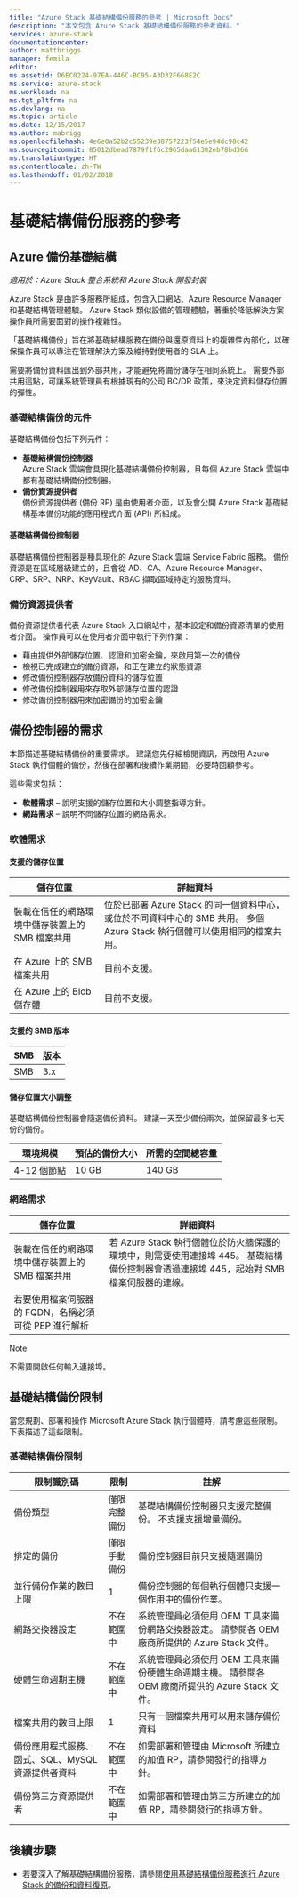 ```yaml
---
title: "Azure Stack 基礎結構備份服務的參考 | Microsoft Docs"
description: "本文包含 Azure Stack 基礎結構備份服務的參考資料。"
services: azure-stack
documentationcenter: 
author: mattbriggs
manager: femila
editor: 
ms.assetid: D6EC0224-97EA-446C-BC95-A3D32F668E2C
ms.service: azure-stack
ms.workload: na
ms.tgt_pltfrm: na
ms.devlang: na
ms.topic: article
ms.date: 12/15/2017
ms.author: mabrigg
ms.openlocfilehash: 4e6e0a52b2c55239e38757223f54e5e94dc98c42
ms.sourcegitcommit: 85012dbead7879f1f6c2965daa61302eb78bd366
ms.translationtype: HT
ms.contentlocale: zh-TW
ms.lasthandoff: 01/02/2018
---
```

# <a name="infrastructure-backup-service-reference"></a>基礎結構備份服務的參考

## <a name="azure-backup-infrastructure"></a>Azure 備份基礎結構

*適用於：Azure Stack 整合系統和 Azure Stack 開發封裝*

Azure Stack 是由許多服務所組成，包含入口網站、Azure Resource Manager 和基礎結構管理體驗。 Azure Stack 類似設備的管理體驗，著重於降低解決方案操作員所需要面對的操作複雜性。

「基礎結構備份」旨在將基礎結構服務在備份與還原資料上的複雜性內部化，以確保操作員可以專注在管理解決方案及維持對使用者的 SLA 上。

需要將備份資料匯出到外部共用，才能避免將備份儲存在相同系統上。 需要外部共用這點，可讓系統管理員有根據現有的公司 BC/DR 政策，來決定資料儲存位置的彈性。 

### <a name="infrastructure-backup-components"></a>基礎結構備份的元件

基礎結構備份包括下列元件：

 - **基礎結構備份控制器**  
 Azure Stack 雲端會具現化基礎結構備份控制器，且每個 Azure Stack 雲端中都有基礎結構備份控制器。
 - **備份資源提供者**  
 備份資源提供者 (備份 RP) 是由使用者介面，以及會公開 Azure Stack 基礎結構基本備份功能的應用程式介面 (API) 所組成。

#### <a name="infrastructure-backup-controller"></a>基礎結構備份控制器

基礎結構備份控制器是種具現化的 Azure Stack 雲端 Service Fabric 服務。 備份資源是在區域層級建立的，且會從 AD、CA、Azure Resource Manager、CRP、SRP、NRP、KeyVault、RBAC 擷取區域特定的服務資料。 

### <a name="backup-resource-provider"></a>備份資源提供者

備份資源提供者代表 Azure Stack 入口網站中，基本設定和備份資源清單的使用者介面。 操作員可以在使用者介面中執行下列作業：

 - 藉由提供外部儲存位置、認證和加密金鑰，來啟用第一次的備份
 - 檢視已完成建立的備份資源，和正在建立的狀態資源
 - 修改備份控制器存放備份資料的儲存位置
 - 修改備份控制器用來存取外部儲存位置的認證
 - 修改備份控制器用來加密備份的加密金鑰 


## <a name="backup-controller-requirements"></a>備份控制器的需求

本節描述基礎結構備份的重要需求。 建議您先仔細檢閱資訊，再啟用 Azure Stack 執行個體的備份，然後在部署和後續作業期間，必要時回顧參考。

這些需求包括：

  - **軟體需求** – 說明支援的儲存位置和大小調整指導方針。 
  - **網路需求** – 說明不同儲存位置的網路需求。  

### <a name="software-requirements"></a>軟體需求

#### <a name="supported-storage-locations"></a>支援的儲存位置

| 儲存位置                                                                 | 詳細資料                                                                                                                                                  |
|----------------------------------------------------------------------------------|----------------------------------------------------------------------------------------------------------------------------------------------------------|
| 裝載在信任的網路環境中儲存裝置上的 SMB 檔案共用 | 位於已部署 Azure Stack 的同一個資料中心，或位於不同資料中心的 SMB 共用。 多個 Azure Stack 執行個體可以使用相同的檔案共用。 |
| 在 Azure 上的 SMB 檔案共用                                                          | 目前不支援。                                                                                                                                 |
| 在 Azure 上的 Blob 儲存體                                                            | 目前不支援。                                                                                                                                 |

#### <a name="supported-smb-versions"></a>支援的 SMB 版本

| SMB | 版本 |
|-----|---------|
| SMB | 3.x     |

#### <a name="storage-location-sizing"></a>儲存位置大小調整 

基礎結構備份控制器會隨選備份資料。 建議一天至少備份兩次，並保留最多七天份的備份。 

| 環境規模 | 預估的備份大小 | 所需的空間總容量 |
|-------------------|--------------------------|--------------------------------|
| 4-12 個節點        | 10 GB                     | 140 GB                          |

### <a name="network-requirements"></a>網路需求
| 儲存位置                                                                 | 詳細資料                                                                                                                                                                                 |
|----------------------------------------------------------------------------------|-----------------------------------------------------------------------------------------------------------------------------------------------------------------------------------------|
| 裝載在信任的網路環境中儲存裝置上的 SMB 檔案共用 | 若 Azure Stack 執行個體位於防火牆保護的環境中，則需要使用連接埠 445。 基礎結構備份控制器會透過連接埠 445，起始對 SMB 檔案伺服器的連線。 |
| 若要使用檔案伺服器的 FQDN，名稱必須可從 PEP 進行解析             |                                                                                                                                                                                         |

> [!Note]  
> 不需要開啟任何輸入連接埠。


## <a name="infrastructure-backup-limits"></a>基礎結構備份限制

當您規劃、部署和操作 Microsoft Azure Stack 執行個體時，請考慮這些限制。 下表描述了這些限制。

### <a name="infrastructure-backup-limits"></a>基礎結構備份限制
| 限制識別碼                                                 | 限制        | 註解                                                                                                                                    |
|------------------------------------------------------------------|--------------|---------------------------------------------------------------------------------------------------------------------------------------------|
| 備份類型                                                      | 僅限完整備份    | 基礎結構備份控制器只支援完整備份。 不支援支援增量備份。                                          |
| 排定的備份                                                | 僅限手動備份  | 備份控制器目前只支援隨選備份                                                                                 |
| 並行備份作業的數目上限                                   | 1            | 備份控制器的每個執行個體只支援一個作用中的備份作業。                                                                  |
| 網路交換器設定                                     | 不在範圍中 | 系統管理員必須使用 OEM 工具來備份網路交換器設定。 請參閱各 OEM 廠商所提供的 Azure Stack 文件。 |
| 硬體生命週期主機                                          | 不在範圍中 | 系統管理員必須使用 OEM 工具來備份硬體生命週期主機。 請參閱各 OEM 廠商所提供的 Azure Stack 文件。      |
| 檔案共用的數目上限                                    | 1            | 只有一個檔案共用可以用來儲存備份資料                                                                                        |
| 備份應用程式服務、函式、SQL、MySQL 資源提供者資料 | 不在範圍中 | 如需部署和管理由 Microsoft 所建立的加值 RP，請參閱發行的指導方針。                                                  |
| 備份第三方資源提供者                              | 不在範圍中 | 如需部署和管理由第三方所建立的加值 RP，請參閱發行的指導方針。                                          |

## <a name="next-steps"></a>後續步驟

 - 若要深入了解基礎結構備份服務，請參閱[使用基礎結構備份服務進行 Azure Stack 的備份和資料復原](azure-stack-backup-infrastructure-backup.md)。